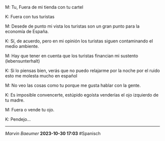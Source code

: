 M:  Tu, Fuera de mi tienda con tu cartel

K:  Fuera con tus turistas

M: Desede de punto mi vista los turistas son un gran punto para la economía de España.

K: Sí, de acuerdo, pero en mi opinión los turistas siguen contaminando el medio ambiente.

M: Hay que tener en cuenta que los turistas financian mi sustento (lebensunterhalt)

K: Si lo piensas bien, verás que no puedo relajarme por la noche por el ruido esto me molesta mucho en español

M: No veo las cosas como tu porque me gusta hablar con la gente.

K: Es imposible convencerte, estúpido egoísta venderías el ojo izquierdo de tu madre.

M: Fuera o vende tu ojo.

K: Pendejo...

---
*Marvin Baeumer* **2023-10-30 17:03** #Spanisch